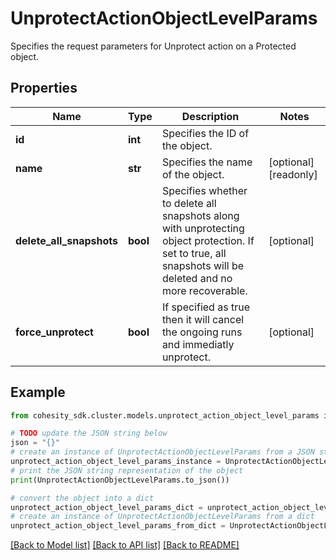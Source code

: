 # UnprotectActionObjectLevelParams

Specifies the request parameters for Unprotect action on a Protected object.

## Properties

Name | Type | Description | Notes
------------ | ------------- | ------------- | -------------
**id** | **int** | Specifies the ID of the object. | 
**name** | **str** | Specifies the name of the object. | [optional] [readonly] 
**delete_all_snapshots** | **bool** | Specifies whether to delete all snapshots along with unprotecting object protection. If set to true, all snapshots will be deleted and no more recoverable. | [optional] 
**force_unprotect** | **bool** | If specified as true then it will cancel the ongoing runs and immediatly unprotect. | [optional] 

## Example

```python
from cohesity_sdk.cluster.models.unprotect_action_object_level_params import UnprotectActionObjectLevelParams

# TODO update the JSON string below
json = "{}"
# create an instance of UnprotectActionObjectLevelParams from a JSON string
unprotect_action_object_level_params_instance = UnprotectActionObjectLevelParams.from_json(json)
# print the JSON string representation of the object
print(UnprotectActionObjectLevelParams.to_json())

# convert the object into a dict
unprotect_action_object_level_params_dict = unprotect_action_object_level_params_instance.to_dict()
# create an instance of UnprotectActionObjectLevelParams from a dict
unprotect_action_object_level_params_from_dict = UnprotectActionObjectLevelParams.from_dict(unprotect_action_object_level_params_dict)
```
[[Back to Model list]](../README.md#documentation-for-models) [[Back to API list]](../README.md#documentation-for-api-endpoints) [[Back to README]](../README.md)


